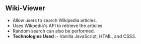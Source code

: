 ## Wiki-Viewer

* Allow users to search Wikipedia articles.
* Uses Wikpedia's API to retrieve the articles
* Random search can also be performed.
* **Technologies Used** :- Vanilla JavaScript, HTML, and CSS3.
